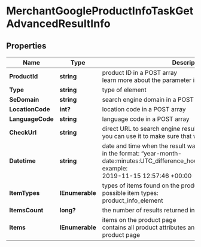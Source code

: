# MerchantGoogleProductInfoTaskGetAdvancedResultInfo


## Properties

| Name | Type | Description | Notes |
|------------ | ------------- | ------------- | -------------|
**ProductId** | **string** | product ID in a POST array<br>learn more about the parameter in this help center guide |[optional]|
**Type** | **string** | type of element |[optional]|
**SeDomain** | **string** | search engine domain in a POST array |[optional]|
**LocationCode** | **int?** | location code in a POST array |[optional]|
**LanguageCode** | **string** | language code in a POST array |[optional]|
**CheckUrl** | **string** | direct URL to search engine results<br>you can use it to make sure that we provided accurate results |[optional]|
**Datetime** | **string** | date and time when the result was received<br>in the format: “year-month-date:minutes:UTC_difference_hours:UTC_difference_minutes”<br>example:<br>2019-11-15 12:57:46 +00:00 |[optional]|
**ItemTypes** | **IEnumerable<string>** | types of items found on the product specification page<br>possible item types:<br>product_info_element |[optional]|
**ItemsCount** | **long?** | the number of results returned in the items array |[optional]|
**Items** | **IEnumerable<ProductInfoElement>** | items on the product page<br>contains all product attributes and related data listed on the product page |[optional]|